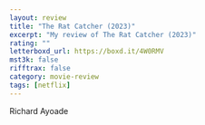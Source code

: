 ```yaml
---
layout: review
title: "The Rat Catcher (2023)"
excerpt: "My review of The Rat Catcher (2023)"
rating: ""
letterboxd_url: https://boxd.it/4W0RMV
mst3k: false
rifftrax: false
category: movie-review
tags: [netflix]
---
```


Richard Ayoade
